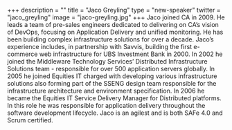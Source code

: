 +++
description = ""
title = "Jaco Greyling"
type = "new-speaker"
twitter = "jaco_greyling"
image = "jaco-greyling.jpg"
+++
Jaco joined CA in 2009.  He leads a team of pre-sales engineers dedicated to delivering on CA’s vision of DevOps, focusing on Application Delivery and unified monitoring. He has been building complex infrastructure solutions for over a decade.  Jaco’s experience includes, in partnership with Savvis, building the first e-commerce web infrastructure for UBS Investment Bank in 2000.  In 2002 he joined the Middleware Technology Services’ Distributed Infrastructure Solutions team - responsible for over 500 application servers globally. In 2005 he joined Equities IT charged with developing various infrastructure solutions also forming part of the SSENG design team responsible for the infrastructure architecture and environment specification. In 2006 he became the Equities IT Service Delivery Manager for Distributed platforms. In this role he was responsible for application delivery throughout the software development lifecycle. Jaco is an agilest and is both SAFe 4.0 and Scrum certified.